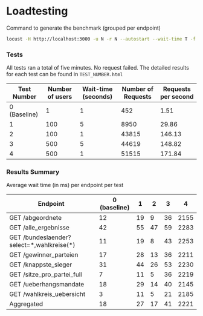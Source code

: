 # Loadtesting

Command to generate the benchmark (grouped per endpoint)
``` sh
locust -H http://localhost:3000 -u N -r N --autostart --wait-time T -f load-tester.py PerEndpointUser
```

### Tests
All tests ran a total of five minutes. No request failed. The detailed results
for each test can be found in `TEST_NUMBER.html`

| Test Number  | Number of users | Wait-time (seconds) | Number of Requests | Requests per second |
|--------------|-----------------|---------------------|--------------------|---------------------|
| 0 (Baseline) | 1               | 1                   | 452                | 1.51                |
| 1            | 100             | 5                   | 8950               | 29.86               |
| 2            | 100             | 1                   | 43815              | 146.13              |
| 3            | 500             | 5                   | 44619              | 148.82              |
| 4            | 500             | 1                   | 51515              | 171.84              |

### Results Summary
Average wait time (in ms) per endpoint per test

| Endpoint                                    | 0 (baseline) | 1  | 2  | 3  | 4    |
|---------------------------------------------|--------------|----|----|----|------|
| GET /abgeordnete                            | 12           | 19 | 9  | 36 | 2155 |
| GET /alle_ergebnisse                        | 42           | 55 | 47 | 59 | 2283 |
| GET /bundeslaender?select=\*,wahlkreise(\*) | 11           | 19 | 8  | 43 | 2253 |
| GET /gewinner_parteien                      | 17           | 28 | 13 | 36 | 2211 |
| GET /knappste_sieger                        | 31           | 44 | 26 | 53 | 2230 |
| GET /sitze_pro_partei_full                  | 7            | 11 | 5  | 36 | 2219 |
| GET /ueberhangsmandate                      | 18           | 29 | 14 | 40 | 2145 |
| GET /wahlkreis_uebersicht                   | 3            | 11 | 5  | 21 | 2185 |
| Aggregated                                  | 18           | 27 | 17 | 41 | 2221 |
